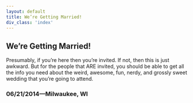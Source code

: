 ```yaml
---
layout: default
title: We’re Getting Married!
div_class: 'index'
---
```


## We’re Getting Married!

Presumably, if you’re here then you’re invited. If not, then this is just
awkward. But for the people that ARE invited, you should be able to get all the
info you need about the weird, awesome, fun, nerdy, and grossly sweet wedding
that you’re going to attend.

### 06/21/2014—Milwaukee, WI